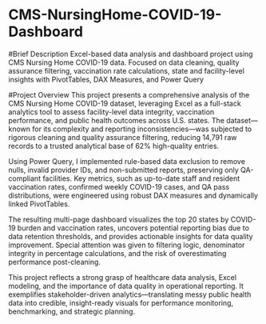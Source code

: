 # CMS-NursingHome-COVID-19-Dashboard

#Brief Description
Excel-based data analysis and dashboard project using CMS Nursing Home COVID-19 data. Focused on data cleaning, quality assurance filtering, vaccination rate calculations, state and facility-level insights with PivotTables, DAX Measures, and Power Query


#Project Overview
This project presents a comprehensive analysis of the CMS Nursing Home COVID-19 dataset, leveraging Excel as a full-stack analytics tool to assess facility-level data integrity, vaccination performance, and public health outcomes across U.S. states. The dataset—known for its complexity and reporting inconsistencies—was subjected to rigorous cleaning and quality assurance filtering, reducing 14,791 raw records to a trusted analytical base of 62% high-quality entries.

Using Power Query, I implemented rule-based data exclusion to remove nulls, invalid provider IDs, and non-submitted reports, preserving only QA-compliant facilities. 
Key metrics, such as up-to-date staff and resident vaccination rates, confirmed weekly COVID-19 cases, and QA pass distributions, were engineered using robust DAX measures and dynamically linked PivotTables.

The resulting multi-page dashboard visualizes the top 20 states by COVID-19 burden and vaccination rates, uncovers potential reporting bias due to data retention thresholds, and provides actionable insights for data quality improvement. Special attention was given to filtering logic, denominator integrity in percentage calculations, and the risk of overestimating performance post-cleaning.

This project reflects a strong grasp of healthcare data analysis, Excel modeling, and the importance of data quality in operational reporting. It exemplifies stakeholder-driven analytics—translating messy public health data into credible, insight-ready visuals for performance monitoring, benchmarking, and strategic planning.
